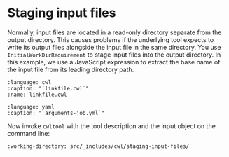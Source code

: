 # Staging input files

Normally, input files are located in a read-only directory separate from
the output directory.  This causes problems if the underlying tool expects to
write its output files alongside the input file in the same directory.  You use `InitialWorkDirRequirement` to stage input files into the output directory.
In this example, we use a JavaScript expression to extract the base name of the
input file from its leading directory path.

```{literalinclude} /_includes/cwl/staging-input-files/linkfile.cwl
:language: cwl
:caption: "`linkfile.cwl`"
:name: linkfile.cwl
```

```{literalinclude} /_includes/cwl/staging-input-files/arguments-job.yml
:language: yaml
:caption: "`arguments-job.yml`"
```

Now invoke `cwltool` with the tool description and the input object on the
command line:

```{runcmd} cwltool linkfile.cwl arguments-job.yml
:working-directory: src/_includes/cwl/staging-input-files/
```
